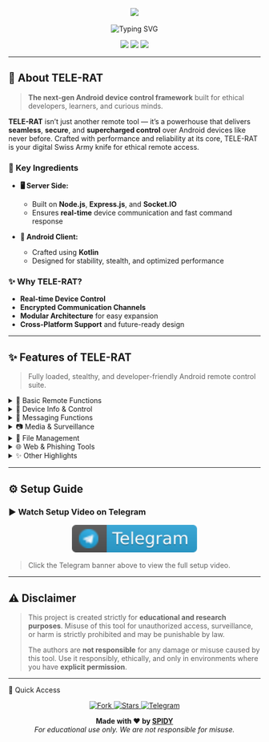 <p align="center">
  <img src="https://readme-typing-svg.demolab.com?font=Fira+Code&weight=700&size=30&pause=1000&center=true&vCenter=true&color=FF00FF&background=00000000&width=900&lines=UNIVERSE+OF+SPIDEY;Presenting+you+a+Telegram+Based+RAT;Control+Devices+Remotely+like+a+Superhero;+King+%7C+Spidy" />
</p>


<p align="center">
  <img src="https://readme-typing-svg.demolab.com?font=Orbitron&size=30&duration=4000&pause=1000&color=00F0FF&center=true&vCenter=true&width=700&lines=A+Cybernetic+RAT+for+Hackers+%26+Geeks;Only+for+Developers+%7C+Not+for+Crime;Learn+Hacking+%7C+Not+Hurting!" alt="Typing SVG">
</p>

<p align="center">
  <img src="https://img.shields.io/github/stars/popeye68/TELE-RAT?color=%2300FF00&style=for-the-badge" />
  <img src="https://img.shields.io/github/forks/popeye68/TELE-RAT?color=%2300D1FF&style=for-the-badge" />
  <img src="https://img.shields.io/github/license/popeye68/TELE-RAT?color=%23FF0000&style=for-the-badge" />
</p>


---

## 🚀 About **TELE-RAT**

> **The next-gen Android device control framework** built for ethical developers, learners, and curious minds.

**TELE-RAT** isn’t just another remote tool — it’s a powerhouse that delivers **seamless**, **secure**, and **supercharged control** over Android devices like never before. Crafted with performance and reliability at its core, TELE-RAT is your digital Swiss Army knife for ethical remote access.

### 🧠 Key Ingredients

- **🖥 Server Side:**  
  - Built on **Node.js**, **Express.js**, and **Socket.IO**  
  - Ensures **real-time** device communication and fast command response

- **📱 Android Client:**  
  - Crafted using **Kotlin**  
  - Designed for stability, stealth, and optimized performance

### ✨ Why TELE-RAT?

- **Real-time Device Control**  
- **Encrypted Communication Channels**  
- **Modular Architecture** for easy expansion  
- **Cross-Platform Support** and future-ready design  

---

## ✨ Features of TELE-RAT

> Fully loaded, stealthy, and developer-friendly Android remote control suite.

<details>
<summary>🔧 Basic Remote Functions</summary>

- 🔴 **Real-time communication**
- 📳 **Remotely Vibrate Device**
- 🗨️ **Show Toast Message** *(instant bottom-screen pop-up)*
- ✅ **Auto Start on Boot**
- 🔐 **Advanced Keylogger** *(logs all keystrokes)*
- 📋 **Get Last Copied Clipboard Text**

</details>

<details>
<summary>📡 Device Info & Control</summary>

- 📡 **SIM Info Fetching** *(network provider details)*
- 🛰️ **Live Device Location Access**
- 👤 **Fetch Complete Contact List**
- 💻 **List All Installed Applications**
- 🔔 **Notification Reader**
- 🔔 **Send Custom Notification** *(with click action)*

</details>

<details>
<summary>📩 Messaging Functions</summary>

- ✉️ **Read All Incoming Messages**
- ✉️ **Send SMS to Any Number**
- ✉️ **Mass SMS Sender** *(send to all contacts)*

</details>

<details>
<summary>📷 Media & Surveillance</summary>

- 📷 **Capture Photo from Front or Back Camera**
- 🎙 **Microphone Audio Capture** *(set custom duration)*
- 📒 **Gallery Image Fetcher** *(pull all stored photos)*

</details>

<details>
<summary>📁 File Management</summary>

- 📁 **File Grabber** *(download any file or folder)*
- 📁 **File/Folder Deleter**
- 📁 **Full File Manager Access**

</details>

<details>
<summary>🌐 Web & Phishing Tools</summary>

- 🌐 **Custom WebView injection**
- 🕵️ **Open Phishing or Custom URLs Silently**

</details>

<details>
<summary>✨ Other Highlights</summary>

- ✨ **Beautiful Telegram Bot Interface**
- 💥 **...And Many More Powerful Tools!**

</details>

---

## ⚙️ Setup Guide

### ▶️ Watch Setup Video on Telegram

<p align="center">
  <a href="https://t.me/spidy_bots/">
    <img src="https://raw.githubusercontent.com/aleen42/badges/master/src/telegram.svg" width="250" alt="Watch video" />
  </a>
</p>

> Click the Telegram banner above to view the full setup video.

---
## ⚠️ **Disclaimer**
>
> This project is created strictly for **educational and research purposes**. 
> Misuse of this tool for unauthorized access, surveillance, or harm is strictly prohibited and may be punishable by law.
>
> The authors are **not responsible** for any damage or misuse caused by this tool.
> Use it responsibly, ethically, and only in environments where you have **explicit permission**.
>
---
🧰 Quick Access
<p align="center"> <a href="https://github.com/POPEYE68/TELE-RAT/fork"> <img src="https://img.shields.io/badge/Fork%20Repo-181717?style=for-the-badge&logo=github" alt="Fork" /> </a> <a href="https://github.com/POPEYE68/TELE-RAT/stargazers"> <img src="https://img.shields.io/github/stars/POPEYE68/TELE-RAT?style=for-the-badge" alt="Stars" /> </a> <a href="https://t.me/SPIDY_BOTS"> <img src="https://img.shields.io/badge/Telegram-Channel-blue?style=for-the-badge&logo=telegram" alt="Telegram" /> </a> </p>
<p align="center"> <b>Made with ❤️ by <a href="https://github.com/popeye68">SPIDY</a></b><br> <i>For educational use only. We are not responsible for misuse.</i> </p>
